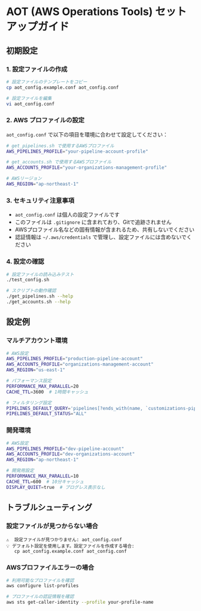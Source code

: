 # AOT (AWS Operations Tools) セットアップガイド

## 初期設定

### 1. 設定ファイルの作成

```bash
# 設定ファイルのテンプレートをコピー
cp aot_config.example.conf aot_config.conf

# 設定ファイルを編集
vi aot_config.conf
```

### 2. AWS プロファイルの設定

`aot_config.conf` で以下の項目を環境に合わせて設定してください：

```bash
# get_pipelines.sh で使用するAWSプロファイル
AWS_PIPELINES_PROFILE="your-pipeline-account-profile"

# get_accounts.sh で使用するAWSプロファイル  
AWS_ACCOUNTS_PROFILE="your-organizations-management-profile"

# AWSリージョン
AWS_REGION="ap-northeast-1"
```

### 3. セキュリティ注意事項

- `aot_config.conf` は個人の設定ファイルです
- このファイルは `.gitignore` に含まれており、Gitで追跡されません
- AWSプロファイル名などの固有情報が含まれるため、共有しないでください
- 認証情報は `~/.aws/credentials` で管理し、設定ファイルには含めないでください

### 4. 設定の確認

```bash
# 設定ファイルの読み込みテスト
./test_config.sh

# スクリプトの動作確認
./get_pipelines.sh --help
./get_accounts.sh --help
```

## 設定例

### マルチアカウント環境

```bash
# AWS設定
AWS_PIPELINES_PROFILE="production-pipeline-account"
AWS_ACCOUNTS_PROFILE="organizations-management-account"
AWS_REGION="us-east-1"

# パフォーマンス設定
PERFORMANCE_MAX_PARALLEL=20
CACHE_TTL=3600  # 1時間キャッシュ

# フィルタリング設定
PIPELINES_DEFAULT_QUERY='pipelines[?ends_with(name, `customizations-pipeline`)]'
PIPELINES_DEFAULT_STATUS="ALL"
```

### 開発環境

```bash
# AWS設定
AWS_PIPELINES_PROFILE="dev-pipeline-account"
AWS_ACCOUNTS_PROFILE="dev-organizations-account"
AWS_REGION="ap-northeast-1"

# 開発用設定
PERFORMANCE_MAX_PARALLEL=10
CACHE_TTL=600  # 10分キャッシュ
DISPLAY_QUIET=true  # プログレス表示なし
```

## トラブルシューティング

### 設定ファイルが見つからない場合

```
⚠️  設定ファイルが見つかりません: aot_config.conf
💡 デフォルト設定を使用します。設定ファイルを作成する場合:
   cp aot_config.example.conf aot_config.conf
```

### AWSプロファイルエラーの場合

```bash
# 利用可能なプロファイルを確認
aws configure list-profiles

# プロファイルの認証情報を確認
aws sts get-caller-identity --profile your-profile-name
```
